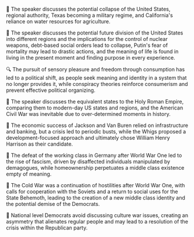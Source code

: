 🎤 The speaker discusses the potential collapse of the United States, regional authority, Texas becoming a military regime, and California's reliance on water resources for agriculture.

📝 The speaker discusses the potential future division of the United States into different regions and the implications for the control of nuclear weapons, debt-based social orders lead to collapse, Putin's fear of mortality may lead to drastic actions, and the meaning of life is found in living in the present moment and finding purpose in every experience.

🔍 The pursuit of sensory pleasure and freedom through consumption has led to a political shift, as people seek meaning and identity in a system that no longer provides it, while conspiracy theories reinforce consumerism and prevent effective political organizing.

📝 The speaker discusses the equivalent states to the Holy Roman Empire, comparing them to modern-day US states and regions, and the American Civil War was inevitable due to over-determined moments in history.

📜 The economic success of Jackson and Van Buren relied on infrastructure and banking, but a crisis led to periodic busts, while the Whigs proposed a development-focused approach and ultimately chose William Henry Harrison as their candidate.

📝 The defeat of the working class in Germany after World War One led to the rise of fascism, driven by disaffected individuals manipulated by demagogues, while homeownership perpetuates a middle class existence empty of meaning.

📝 The Cold War was a continuation of hostilities after World War One, with calls for cooperation with the Soviets and a return to social uses for the State Behemoth, leading to the creation of a new middle class identity and the potential demise of the Democrats.

📝 National level Democrats avoid discussing culture war issues, creating an asymmetry that alienates regular people and may lead to a resolution of the crisis within the Republican party.


